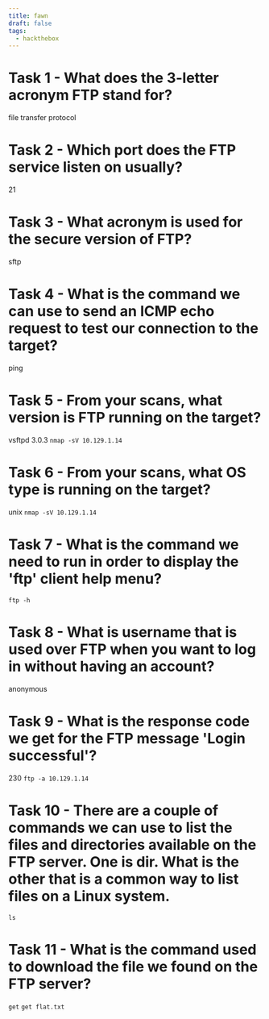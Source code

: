 ```yaml
---
title: fawn
draft: false
tags:
  - hackthebox
---
```

 
# Task 1 - What does the 3-letter acronym FTP stand for? 
file transfer protocol

# Task 2 - Which port does the FTP service listen on usually? 
21

# Task 3 - What acronym is used for the secure version of FTP? 
sftp

# Task 4 - What is the command we can use to send an ICMP echo request to test our connection to the target? 
ping

# Task 5 -  From your scans, what version is FTP running on the target? 
vsftpd 3.0.3
`nmap -sV 10.129.1.14`
# Task 6 - From your scans, what OS type is running on the target?
unix
`nmap -sV 10.129.1.14`
# Task 7 - What is the command we need to run in order to display the 'ftp' client help menu? 
`ftp -h`

# Task 8 - What is username that is used over FTP when you want to log in without having an account?
anonymous

# Task 9 - What is the response code we get for the FTP message 'Login successful'? 
230
`ftp -a 10.129.1.14`

# Task 10 - There are a couple of commands we can use to list the files and directories available on the FTP server. One is dir. What is the other that is a common way to list files on a Linux system. 
`ls`

# Task 11 - What is the command used to download the file we found on the FTP server?
`get`
`get flat.txt`